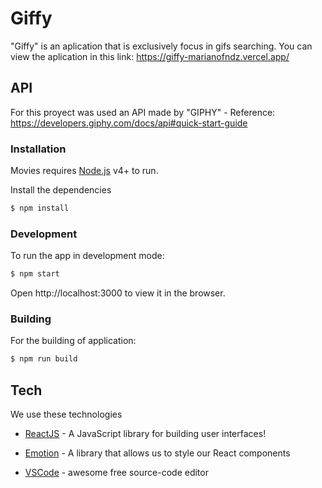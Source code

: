 # Giffy

"Giffy" is an aplication that is exclusively focus in gifs searching. You can view the aplication in this link: https://giffy-marianofndz.vercel.app/
  
## API

For this proyect was used an API made by "GIPHY" - Reference: https://developers.giphy.com/docs/api#quick-start-guide

  
### Installation

Movies requires [Node.js](https://nodejs.org/) v4+ to run.

Install the dependencies

```sh
$ npm install 
```

### Development

To run the app in development mode:
```sh
$ npm start
```
Open http://localhost:3000 to view it in the browser.

### Building

For the building of application:
```sh
$ npm run build 
```

## Tech

We use these technologies

* [ReactJS] - A JavaScript library for building user interfaces!
* [Emotion] - A library that allows us to style our React components
* [VSCode] - awesome free source-code editor


   [ReactJS]: <https://reactjs.org/>
   [Emotion]: <https://emotion.sh/docs/introduction/>
   [VSCode]: <https://code.visualstudio.com/>

